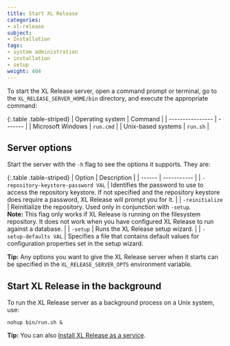 ```yaml
---
title: Start XL Release
categories:
- xl-release
subject:
- Installation
tags:
- system administration
- installation
- setup
weight: 404
---
```


To start the XL Release server, open a command prompt or terminal, go to the `XL_RELEASE_SERVER_HOME/bin` directory, and execute the appropriate command:

{:.table .table-striped}
| Operating system | Command |
| ---------------- | ------- |
| Microsoft Windows | `run.cmd` |
| Unix-based systems | `run.sh` |

## Server options

Start the server with the `-h` flag to see the options it supports. They are:

{:.table .table-striped}
| Option | Description |
| ------ | ----------- |
| `-repository-keystore-password VAL` | Identifies the password to use to access the repository keystore. If not specified and the repository keystore does require a password, XL Release will prompt you for it. |
| `-reinitialize` | Reinitialize the repository. Used only in conjunction with `-setup`.<br />**Note:** This flag only works if XL Release is running on the filesystem repository. It does not work when you have configured XL Release to run against a database. |
| `-setup` | Runs the XL Release setup wizard. |
| `-setup-defaults VAL` | Specifies a file that contains default values for configuration properties set in the setup wizard.

**Tip:** Any options you want to give the XL Release server when it starts can be specified in the `XL_RELEASE_SERVER_OPTS` environment variable.

## Start XL Release in the background

To run the XL Release server as a background process on a Unix system, use:

    nohup bin/run.sh &

**Tip:** You can also [Install XL Release as a service](/xl-release/how-to/install-xl-release-as-a-service.html).
